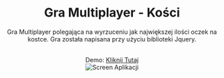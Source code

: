 
<center><h1>Gra Multiplayer - Kości</h1></center>
<center><p>Gra Multiplayer polegająca na wyrzuceniu jak największej ilości oczek na kostce. Gra została napisana przy użyciu biblioteki Jquery.<p></center>
<br>



<center>Demo: <a href="https://rpodraza.pl/demo9/">Kliknij Tutaj</a></center>

<center><img src="https://rpodraza.pl/img/projekty/graKosci.png" alt="Screen Aplikacji"></center>
